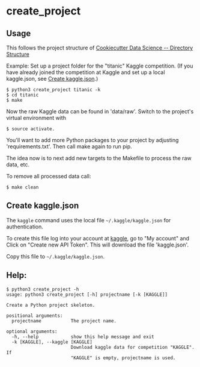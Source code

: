 # create_project

## Usage
This follows the project structure of
[Cookiecutter Data Science -- Directory Structure](https://drivendata.github.io/cookiecutter-data-science/#directory-structure)

Example: Set up a project folder for the "titanic" Kaggle competition.
(If you have already joined the competition at Kaggle and set up a local kaggle.json, see [Create kaggle.json](#create-kagglejson).)

```
$ python3 create_project titanic -k
$ cd titanic
$ make
```

Now the raw Kaggle data can be found in 'data/raw'.
Switch to the project's virtual environment with
```
$ source activate.
```

You'll want to add more Python packages to your project
by adjusting 'requirements.txt'. Then call make again to
run pip.

The idea now is to next add new targets to the Makefile
to process the raw data, etc.

To remove all processed data call:
```
$ make clean
```

## Create kaggle.json
The `kaggle` command uses the local file `~/.kaggle/kaggle.json` for authentication.

To create this file log into your account at [kaggle](https://www.kaggle.com),
go to "My account" and  Click on "Create new API Token".
This will download the file 'kaggle.json'.

Copy this file to `~/.kaggle/kaggle.json`.

## Help:
```
$ python3 create_project -h
usage: python3 create_project [-h] projectname [-k [KAGGLE]]

Create a Python project skeleton.

positional arguments:
  projectname           The project name.

optional arguments:
  -h, --help            show this help message and exit
  -k [KAGGLE], --kaggle [KAGGLE]
                        Download kaggle data for competition "KAGGLE". If
                        "KAGGLE" is empty, projectname is used.
```                        